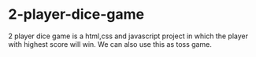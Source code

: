 # 2-player-dice-game
2 player dice game is a html,css and javascript project in which the player with highest score will win. We can also use this as toss game. 
